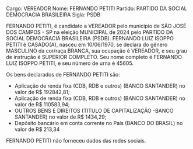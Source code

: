 Cargo: VEREADOR
Nome: FERNANDO PETITI
Partido: PARTIDO DA SOCIAL DEMOCRACIA BRASILEIRA
Sigla: PSDB

FERNANDO PETITI, é candidato a VEREADOR pelo município de SÃO JOSÉ DOS CAMPOS - SP na eleição MUNICIPAL de 2024 pelo PARTIDO DA SOCIAL DEMOCRACIA BRASILEIRA (PSDB).
FERNANDO LUIZ ISOPPO PETITI é CASADO(A), nasceu em 10/06/1970, se declara do gênero MASCULINO da cor/raça BRANCA, sua ocupação é VEREADOR, e seu grau de instrução é SUPERIOR COMPLETO.
Seu nome completo é FERNANDO LUIZ ISOPPO PETITI, e seu número de urna é 45605.

Os bens declarados de FERNANDO PETITI são: 
- Aplicação de renda fixa (CDB, RDB e outros) (BANCO SANTANDER) no valor de R$ 192842,81;
- Aplicação de renda fixa (CDB, RDB e outros) (BANCO SANTANDER) no valor de R$ 110583,94;
- OUTROS BENS E DIREITOS (TITULO DE CAPITALIZAÇÃO -BANCO SANTANDER) no valor de R$ 1434,29;
- Depósito bancário em conta corrente no País (BANCO DO BRASIL) no valor de R$ 213,34

FERNANDO PETITI não forneceu dados das redes sociais.